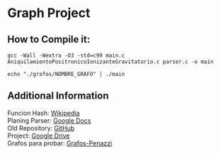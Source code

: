 # Graph Project

## How to Compile it:
```
gcc -Wall -Wextra -O3 -std=c99 main.c AniquilamientoPositronicoIonizanteGravitatorio.c parser.c -o main 
   
echo "./grafos/NOMBRE_GRAFO" | ./main  
```

## Additional Information  
Funcion Hash: [Wikipedia](https://es.wikipedia.org/wiki/Función_hash)  
Planing Parser: [Google Docs](https://docs.google.com/document/d/1_L6cPoFbx5PfRuLD23szDaUpEIGImv00HcsL0ytJxYc/edit)  
Old Repository: [GitHub](https://github.com/RichardDDiaz/GrafosSt)    
Project: [Google Drive](https://drive.google.com/file/d/1aCT8a41P7zA8pSDgUP70vk10c6ox8C3z/view?usp=sharing)  
Grafos para probar: [Grafos-Penazzi](https://www.famaf.unc.edu.ar/~penazzi/DisII2016/2019GrafosDeEjemplos2019.html)  

